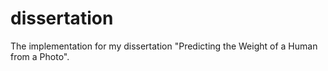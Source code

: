 # dissertation
The implementation for my dissertation "Predicting the Weight of a Human from a Photo".
